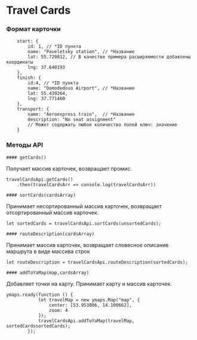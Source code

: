 # Travel Cards

### Формат карточки
```
    start: {
        id: 1, // *ID пункта
        name: "Paveletsky station", // *Название
        lat: 55.729812, // В качестве примера расширяемости добавлены координаты
        lng: 37.640193
    },
    finish: {
        id:4, // *ID пункта
        name: "Domodedovo Airport", // *Название
        lat: 55.439264,
        lng: 37.771460
    },
    transport: {
        name: "Aeroexpress train",  // *Название
        description: "No seat assignment" 
        // Может содержать любое количество полей ключ: значение
    }
```

### Методы API

`#### getCards()`

Получает массив карточек, возвращает промис.
```
travelCardsApi.getCards()
    .then(travelCardsArr => console.log(travelCardsArr))
```


`#### sortCards(cardsArray)`

Принимает несортированный массив карточек, возвращает отсортированный массив карточек.

```
let sortedCards = travelCardsApi.sortCards(unsortedCards);
```

`#### routeDescription(cardsArray)`

Принимает массив карточек, возвращает словесное описание маршрута в виде массива строк

```
let routeDescription = travelCardsApi.routeDescription(sortedCards);
```

`#### addToYaMap(map,cardsArray)`

Добавляет точки на карту. Принимает карту и массив карточек.

```
ymaps.ready(function () {
            let travelMap = new ymaps.Map("map", {
                center: [53.953806, 14.100662],
                zoom: 4
            });
            travelCardsApi.addToYaMap(travelMap, sortedCardssortedCards);
        });
``` 


